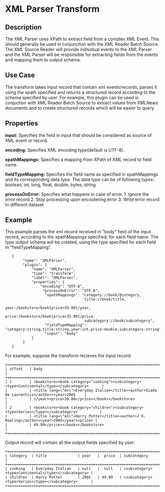 # XML Parser Transform

Description
-----------
The XML Parser uses XPath to extract field from a complex XML Event. This should generally be used in conjunction with
the XML Reader Batch Source. The XML Source Reader will provide individual events to the XML Parser and the XML Parser
will be responsible for extracting fields from the events and mapping them to output schema.


Use Case
--------
The transform takes input record that contain xml events/records, parses it using the xpath specified and returns a
structured record according to the schema specified by user.
For example, this plugin can be used in conjuction with XML Reader Batch Source to extract values from XMLNews documents
and to create structured records which will be easier to query.


Properties
----------

**input:** Specifies the field in input that should be considered as source of XML event or record.

**encoding:** Specifies XML encoding type(default is UTF-8).

**xpathMappings:** Specifies a mapping from XPath of XML record to field name.

**fieldTypeMapping:** Specifies the field name as specified in xpathMappings and its corresponding data type.
The data type can be of following types- boolean, int, long, float, double, bytes, string

**processOnError:** Specifies what happens in case of error.
                     1. Ignore the error record
                     2. Stop processing upon encoutering error
                     3. Write error record to different dataset

Example
-------

This example parses the xml record received in "body" field of the input record, according to the
xpathMappings specified, for each field name.
The type output schema will be created, using the type specified for each field in "fieldTypeMapping".

       {
            "name": "XMLParser",
            "plugin": {
                "name": "XMLParser",
                "type": "transform",
                "label": "XMLParser",
                "properties": {
                    "encoding": "UTF-8",
                     "processOnError": "UTF-8",
                      "xpathMappings": "category://book/@category,
                                        title://book/title,
                                        year:/bookstore/book[price>35.00]/year,
                                        price:/bookstore/book[price>35.00]/price,
                                        subcategory://book/subcategory",
                      "fieldTypeMapping": "category:string,title:string,year:int,price:double,subcategory:string",
                      "input": "body"
                }
            }
       }

For example, suppose the transform recieves the input record:

    +=========================================================================================================+
    | offset   | body                                                                                         |
    +=========================================================================================================+
    | 1        | <bookstore><book category="cooking"><subcategory><type>Continental</type></subcategory>      |
    |          | <title lang=\"en\">Everyday Italian</title><author>Giada De Laurentiis</author><year>2005    |
    |          | </year><price>30.00</price></book></bookstore>                                               |
    | 2        | <bookstore><book category="children"><subcategory><type>Series</type></subcategory>          |
    |          | <title lang=\"en\">Harry Potter</title><author>J K. Rowling</author><year>2005</year><price> |
    |          | 49.99</price></book></bookstore>                                                             |
    +=========================================================================================================+

Output record will contain all the output fields specified by user:

    +=========================================================================================================+
    | category  | title              | year   |  price  | subcategory                                         |
    +=========================================================================================================+
    | cooking   | Everyday Italian   | null   |  null   | <subcategory><type>Continental</type></subcategory> |
    | children  | Harry Potter       | 2005   | 49.99   | <subcategory><type>Series</type></subcategory>      |
    +=========================================================================================================+

